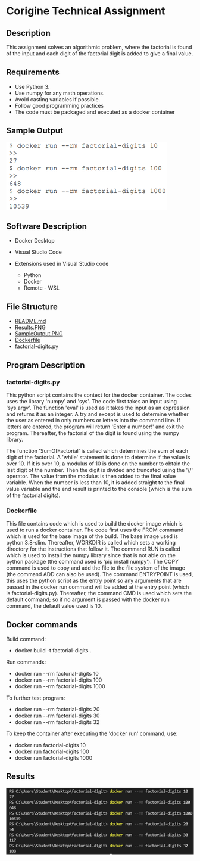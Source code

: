 # Corigine Technical Assignment
## Description

This assignment solves an algorithmic problem, where the factorial is found of the input and each digit of the factorial digit is added to give a final value.

## Requirements

* Use Python 3.
* Use numpy for any math operations.
* Avoid casting variables if possible.
* Follow good programming practices
* The code must be packaged and executed as a docker container

## Sample Output
![alt text](SampleOutput.PNG "Sample Output")

## Software Description

-  Docker Desktop 
- Visual Studio Code

- Extensions used in Visual Studio code
    - Python
    - Docker
    - Remote - WSL

## File Structure

* [README.md](.\README\README.md)
* [Results.PNG](.\README\Results.PNG)
* [SampleOutput.PNG](.\README\SampleOutput.PNG)
* [Dockerfile](.\Dockerfile)
* [factorial-digits.py](.\factorial-digits.py)

## Program Description
### factorial-digits.py

This python script contains the context for the docker container. The codes uses the library 'numpy' and 'sys'. The code first takes an input using 'sys.argv'. The function 'eval' is used as it takes the input as an expression and returns it as an integer. A try and except is used to determine whether the user as entered in only numbers or letters into the command line. If letters are entered, the program will return 'Enter a number!' and exit the program. Thereafter, the factorial of the digit is found using the numpy library. 

The function 'SumOfFactorial' is called which determines the sum of each digit of the factorial. A 'while' statement is done to determine if the value is over 10. If it is over 10, a modulus of 10 is done on the number to obtain the last digit of the number. Then the digit is divided and truncated using the '//' operator. The value from the modulus is then added to the final value variable. When the number is less than 10, it is added straight to the final value variable and the end result is printed to the console (which is the sum of the factorial digits).

### Dockerfile

This file contains code which is used to build the docker image which is used to run a docker container. The code first uses the FROM command which is used for the base image of the build. The base image used is python 3.8-slim. Thereafter, WORKDIR is called which sets a working directory for the instructions that follow it. The command RUN is called which is used to install the numpy library since that is not able on the python package (the command used is 'pip install numpy'). The COPY command is used to copy and add the file to the file system of the image (the command ADD can also be used). The command ENTRYPOINT is used, this uses the python script as the entry point so any arguments that are passed in the docker run command will be added at the entry point (which is factorial-digits.py). Thereafter, the command CMD is used which sets the default command; so if no argument is passed with the docker run command, the default value used is 10. 

## Docker commands

Build command:

* docker build -t factorial-digits .

Run commands:

* docker run --rm factorial-digits 10
* docker run --rm factorial-digits 100
* docker run --rm factorial-digits 1000

To further test program:

* docker run --rm factorial-digits 20
* docker run --rm factorial-digits 30
* docker run --rm factorial-digits 32

To keep the container after executing the 'docker run' command, use:

* docker run factorial-digits 10
* docker run factorial-digits 100
* docker run factorial-digits 1000

## Results

![alt text](Results.PNG "Results")